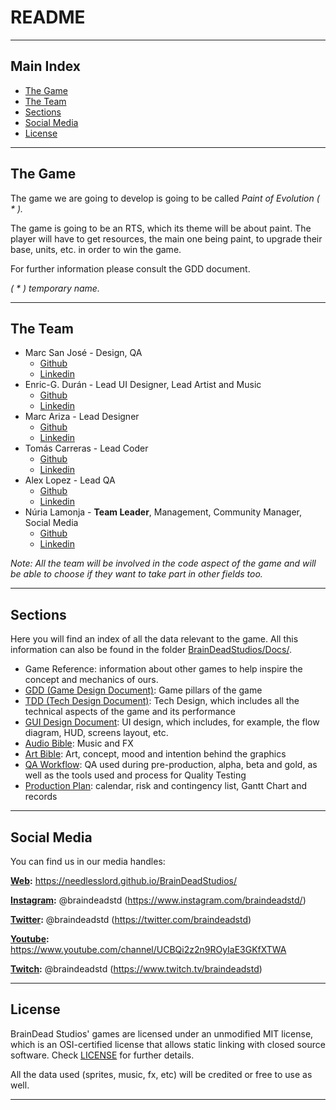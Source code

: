 # README


***


## Main Index

+ [The Game](https://github.com/Needlesslord/BrainDeadStudios/blob/master/Docs/README.md#the-game)
+ [The Team](https://github.com/Needlesslord/BrainDeadStudios/blob/master/Docs/README.md#the-team)
+ [Sections](https://github.com/Needlesslord/BrainDeadStudios/blob/master/Docs/README.md#sections)
+ [Social Media](https://github.com/Needlesslord/BrainDeadStudios/blob/master/Docs/README.md#social-media)
+ [License](https://github.com/Needlesslord/BrainDeadStudios/blob/master/Docs/README.md#license)


***


## The Game

The game we are going to develop is going to be called *Paint of Evolution ( * ).*


The game is going to be an RTS, which its theme will be about paint. The player will have to get resources, the main one being paint, to upgrade their base, units, etc. in order to win the game.


For further information please consult the GDD document.


*( * ) temporary name.*

 
***


## The Team


 - Marc San José - Design, QA
      + [Github](https://github.com/)
      + [Linkedin](https://es.linkedin.com/marcsjm19)
 - Enric-G. Durán - Lead UI Designer, Lead Artist and Music
      + [Github](https://github.com/EnricGDV)
      + [Linkedin](https://www.linkedin.com/in/enric-guillem-dur%C3%A1n-vilar-9a1932138/)
 - Marc Ariza - Lead Designer
      + [Github](https://github.com/MarcArizaAlborni)
      + [Linkedin](https://www.linkedin.com/in/marc-ariza-0b2b431a2/)
 - Tomás Carreras - Lead Coder
      + [Github](https://github.com/tomascarreras1000)
      + [Linkedin](https://es.linkedin.com/)
 - Alex Lopez - Lead QA
      + [Github](https://github.com/AlexLA99)
      + [Linkedin](https://www.linkedin.com/in/alex-lopez-agudo-9777741a3)
 - Núria Lamonja - **Team Leader**, Management, Community Manager, Social Media
      + [Github](https://github.com/Needlesslord)
      + [Linkedin](https://es.linkedin.com/in/n%C3%BAria-lamonja-i-pujol-b149271a2)

*Note: All the team will be involved in the code aspect of the game and will be able to choose if they want to take part in other fields too.*


***


## Sections

Here you will find an index of all the data relevant to the game. All this information can also be found in the folder [BrainDeadStudios/Docs/](https://github.com/Needlesslord/BrainDeadStudios/tree/master/Docs).

 + Game Reference: information about other games to help inspire the concept and mechanics of ours.
 + [GDD (Game Design Document)](https://github.com/Needlesslord/BrainDeadStudios/blob/master/Docs/GDD.md): Game pillars of the game
 + [TDD (Tech Design Document)](https://github.com/Needlesslord/BrainDeadStudios/blob/master/Docs/TDD.md): Tech Design, which includes all the technical aspects of the game and its performance
 + [GUI Design Document](https://github.com/Needlesslord/BrainDeadStudios/blob/master/Docs/GUIDocument.md): UI design, which includes, for example, the flow diagram, HUD, screens layout, etc.
 + [Audio Bible](https://github.com/Needlesslord/BrainDeadStudios/blob/master/Docs/AudioBible.md): Music and FX
 + [Art Bible](https://github.com/Needlesslord/BrainDeadStudios/blob/master/Docs/ArtBible.md): Art, concept, mood and intention behind the graphics
 + [QA Workflow](https://github.com/Needlesslord/BrainDeadStudios/blob/master/Docs/QAWorkflow.md): QA used during pre-production, alpha, beta and gold, as well as the tools used and process for Quality Testing
 + [Production Plan](https://github.com/Needlesslord/BrainDeadStudios/blob/master/Docs/ProductionPlan.md): calendar, risk and contingency list, Gantt Chart and records




***




## Social Media

You can find us in our media handles:

**[Web](https://needlesslord.github.io/BrainDeadStudios/):** https://needlesslord.github.io/BrainDeadStudios/

**[Instagram](https://www.instagram.com/braindeadstd/):**  @braindeadstd (https://www.instagram.com/braindeadstd/)

**[Twitter](https://twitter.com/braindeadstd):** @braindeadstd (https://twitter.com/braindeadstd)

**[Youtube](https://www.youtube.com/channel/UCBQi2z2n9ROyIaE3GKfXTWA):** https://www.youtube.com/channel/UCBQi2z2n9ROyIaE3GKfXTWA

**[Twitch](https://www.twitch.tv/braindeadstd):**  @braindeadstd (https://www.twitch.tv/braindeadstd)



***




## License

BrainDead Studios' games are licensed under an unmodified MIT license, which is an OSI-certified license that allows static linking with closed source software. Check [LICENSE](https://github.com/Needlesslord/BrainDeadStudios/blob/master/LICENSE) for further details.

All the data used (sprites, music, fx, etc) will be credited or free to use as well.


***







